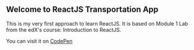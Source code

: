 ## Welcome to ReactJS Transportation App

This is my very first approach to learn ReactJS. It is based on Module 1 Lab from the edX's course: Introduction to ReactJS.

You can visit it on [CodePen](https://codepen.io/theoklitosBam7/full/EbOYKX/)
